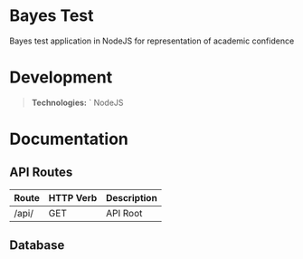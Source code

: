 Bayes Test
===================
Bayes test application in NodeJS for representation of academic confidence

Development
========================================

>**Technologies:**
` NodeJS



Documentation
========================================
API Routes
----------
|Route	                |   HTTP Verb	    |        Description               |
------------------------|------------------ |----------------------------------|
|/api/		            |   GET	            |        API Root			       |


Database
----------

